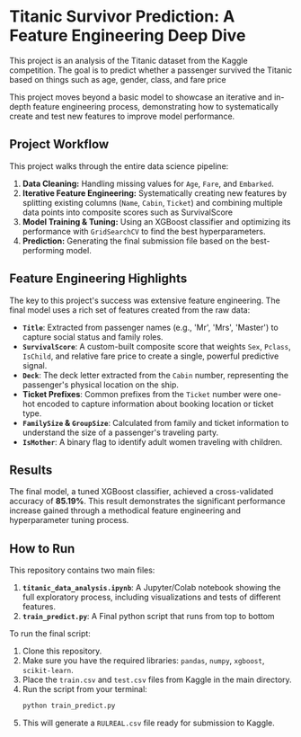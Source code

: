 # Titanic Survivor Prediction: A Feature Engineering Deep Dive

This project is an analysis of the Titanic dataset from the Kaggle competition. The goal is to predict whether a passenger survived the Titanic based on things such as age, gender, class, and fare price

This project moves beyond a basic model to showcase an iterative and in-depth feature engineering process, demonstrating how to systematically create and test new features to improve model performance.

## Project Workflow

This project walks through the entire data science pipeline:
1.  **Data Cleaning:** Handling missing values for `Age`, `Fare`, and `Embarked`.
2.  **Iterative Feature Engineering:** Systematically creating new features by splitting existing columns (`Name`, `Cabin`, `Ticket`) and combining multiple data points into composite scores such as SurvivalScore
3.  **Model Training & Tuning:** Using an XGBoost classifier and optimizing its performance with `GridSearchCV` to find the best hyperparameters.
4.  **Prediction:** Generating the final submission file based on the best-performing model.

## Feature Engineering Highlights

The key to this project's success was extensive feature engineering. The final model uses a rich set of features created from the raw data:

* **`Title`**: Extracted from passenger names (e.g., 'Mr', 'Mrs', 'Master') to capture social status and family roles.
* **`SurvivalScore`**: A custom-built composite score that weights `Sex`, `Pclass`, `IsChild`, and relative fare price to create a single, powerful predictive signal.
* **`Deck`**: The deck letter extracted from the `Cabin` number, representing the passenger's physical location on the ship.
* **Ticket Prefixes**: Common prefixes from the `Ticket` number were one-hot encoded to capture information about booking location or ticket type.
* **`FamilySize` & `GroupSize`**: Calculated from family and ticket information to understand the size of a passenger's traveling party.
* **`IsMother`**: A binary flag to identify adult women traveling with children.

## Results

The final model, a tuned XGBoost classifier, achieved a cross-validated accuracy of **85.19%**. This result demonstrates the significant performance increase gained through a methodical feature engineering and hyperparameter tuning process.

## How to Run

This repository contains two main files:

1.  **`titanic_data_analysis.ipynb`**: A Jupyter/Colab notebook showing the full exploratory process, including visualizations and tests of different features.
2.  **`train_predict.py`**: A Final python script that runs from top to bottom

To run the final script:
1.  Clone this repository.
2.  Make sure you have the required libraries: `pandas`, `numpy`, `xgboost`, `scikit-learn`.
3.  Place the `train.csv` and `test.csv` files from Kaggle in the main directory.
4.  Run the script from your terminal:
    ```bash
    python train_predict.py
    ```
5.  This will generate a `RULREAL.csv` file ready for submission to Kaggle.


